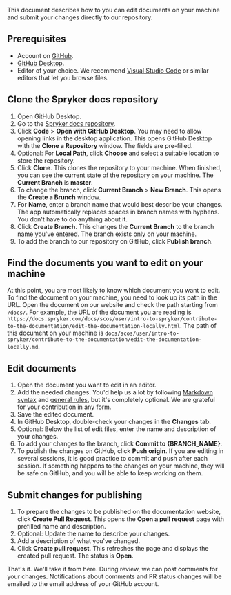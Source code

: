 This document describes how to you can edit documents on your machine and submit your changes directly to our repository.

## Prerequisites

* Account on [GitHub](github.com).
* [GitHub Desktop](https://desktop.github.com/).
* Editor of your choice. We recommend [Visual Studio Code](https://code.visualstudio.com/) or similar editors that let you browse files.

## Clone the Spryker docs repository

1. Open GitHub Desktop.
2. Go to the [Spryker docs repository](https://github.com/spryker/spryker-docs).
3. Click **Code** > **Open with GitHub Desktop**.
    You may need to allow opening links in the desktop application. This opens GitHub Desktop with the **Clone a Repository** window. The fields are pre-filled.
4. Optional: For **Local Path**, click **Choose** and select a suitable location to store the repository.
5. Click **Clone**.
    This clones the repository to your machine. When finished, you can see the current state of the repository on your machine. The **Current Branch** is **master**.
6. To change the branch, click **Current Branch** > **New Branch**.
    This opens the **Create a Brunch** window.
7. For **Name**, enter a branch name that would best describe your changes.
    The app automatically replaces spaces in branch names with hyphens. You don't have to do anything about it.
8. Click **Create Branch**.
    This changes the **Current Branch** to the branch name you've entered. The branch exists only on your machine.
9. To add the branch to our repository on GitHub, click **Publish branch**.

## Find the documents you want to edit on your machine

At this point, you are most likely to know which document you want to edit. To find the document on your machine, you need to look up its path in the URL. Open the document on our website and check the path starting from `/docs/`. For example, the URL of the document you are reading is `https://docs.spryker.com/docs/scos/user/intro-to-spryker/contribute-to-the-documentation/edit-the-documentation-locally.html`. The path of this document on your machine is `docs/scos/user/intro-to-spryker/contribute-to-the-documentation/edit-the-documentation-locally.md`.  

## Edit documents

1. Open the document you want to edit in an editor.
2. Add the needed changes.
    You'd help us a lot by following [Markdown syntax](/docs/scos/user/intro-to-spryker/contribute-to-documentation/markdown-syntax.html) and [general rules](https://docs.spryker.com/docs/scos/user/intro-to-spryker/contribute-to-documentation/style-formatting-general-rules.html), but it's completely optional. We are grateful for your contribution in any form.
3. Save the edited document.
4. In GitHub Desktop, double-check your changes in the **Changes** tab.
5. Optional: Below the list of edit files, enter the name and description of your changes.
6. To add your changes to the branch, click **Commit to {BRANCH_NAME}**.
7. To publish the changes on GitHub, click **Push origin**.
    If you are editing in several sessions, it is good practice to commit and push after each session. If something happens to the changes on your machine, they will be safe on GitHub, and you will be able to keep working on them.

## Submit changes for publishing

1. To prepare the changes to be published on the documentation website, click **Create Pull Request**.
    This opens the **Open a pull request** page with prefilled name and description.
2. Optional: Update the name to describe your changes.     
3. Add a description of what you've changed.
4. Click **Create pull request**.
    This refreshes the page and displays the created pull request. The status is **Open**.

That's it. We'll take it from here. During review, we can post comments for your changes. Notifications about comments and PR status changes will be emailed to the email address of your GitHub account.     
